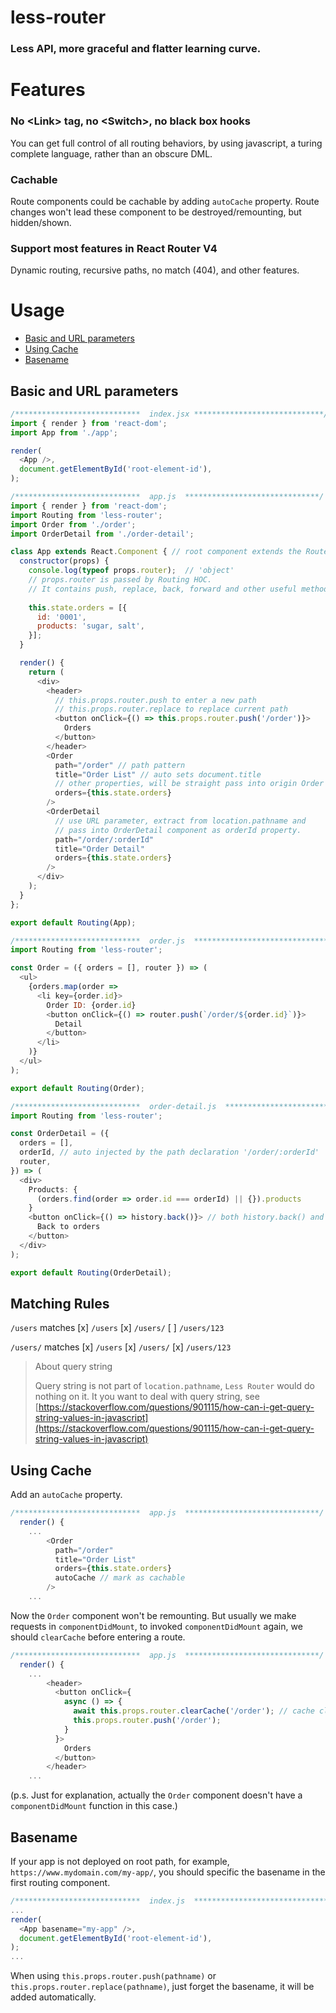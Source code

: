 # less-router

### Less API, more graceful and flatter learning curve.

# Features

### No \<Link> tag, no \<Switch>, no black box hooks
You can get full control of all routing behaviors, by using javascript, a turing complete language, rather than an obscure DML.

### Cachable
Route components could be cachable by adding `autoCache` property. Route changes won't lead these component to be destroyed/remounting, but hidden/shown.

### Support most features in React Router V4
Dynamic routing, recursive paths, no match (404), and other features.

# Usage

- [Basic and URL parameters](#basic-and-url-parameters)
- [Using Cache](#using-cache)
- [Basename](#basename)

## Basic and URL parameters
```javascript
/****************************  index.jsx *****************************/
import { render } from 'react-dom';
import App from './app';

render(
  <App />,
  document.getElementById('root-element-id'),
);

/****************************  app.js  ******************************/
import { render } from 'react-dom';
import Routing from 'less-router';
import Order from './order';
import OrderDetail from './order-detail';

class App extends React.Component { // root component extends the Router component
  constructor(props) {
    console.log(typeof props.router);  // 'object'
    // props.router is passed by Routing HOC. 
    // It contains push, replace, back, forward and other useful methods.
    
    this.state.orders = [{
      id: '0001',
      products: 'sugar, salt',
    }];
  }

  render() {
    return (
      <div>
        <header>
          // this.props.router.push to enter a new path 
          // this.props.router.replace to replace current path 
          <button onClick={() => this.props.router.push('/order')}> 
            Orders
          </button>
        </header>
        <Order
          path="/order" // path pattern
          title="Order List" // auto sets document.title
          // other properties, will be straight pass into origin Order component.
          orders={this.state.orders}  
        />
        <OrderDetail
          // use URL parameter, extract from location.pathname and
          // pass into OrderDetail component as orderId property.
          path="/order/:orderId" 
          title="Order Detail"
          orders={this.state.orders}
        />
      </div>
    );
  }
};

export default Routing(App);
```
```javascript
/****************************  order.js  ******************************/
import Routing from 'less-router';

const Order = ({ orders = [], router }) => (
  <ul>
    {orders.map(order =>
      <li key={order.id}>
        Order ID: {order.id}
        <button onClick={() => router.push(`/order/${order.id}`)}>
          Detail
        </button>
      </li>
    )}
  </ul>
);

export default Routing(Order);
```
```javascript
/****************************  order-detail.js  ******************************/
import Routing from 'less-router';

const OrderDetail = ({ 
  orders = [], 
  orderId, // auto injected by the path declaration '/order/:orderId'
  router,
}) => (
  <div>
    Products: {
      (orders.find(order => order.id === orderId) || {}).products
    }
    <button onClick={() => history.back()}> // both history.back() and router.back() are available
      Back to orders
    </button>
  </div>
);

export default Routing(OrderDetail);
```

## Matching Rules

`/users` matches
[x] `/users`
[x] `/users/`
[ ] `/users/123`

`/users/` matches
[x] `/users`
[x] `/users/`
[x] `/users/123`

> About query string
> 
> Query string is not part of `location.pathname`, `Less Router` would do nothing on it.
> It you want to deal with query string, see [https://stackoverflow.com/questions/901115/how-can-i-get-query-string-values-in-javascript](https://stackoverflow.com/questions/901115/how-can-i-get-query-string-values-in-javascript)

## Using Cache
Add an `autoCache` property.
```javascript
/****************************  app.js  ******************************/
  render() {
    ...
        <Order
          path="/order"
          title="Order List"
          orders={this.state.orders}
          autoCache // mark as cachable
        />
    ...
```

Now the `Order` component won't be remounting. But usually we make requests in `componentDidMount`, to invoked `componentDidMount` again, we should `clearCache` before entering a route.
```javascript
/****************************  app.js  ******************************/
  render() {
    ...
        <header>
          <button onClick={
            async () => {
              await this.props.router.clearCache('/order'); // cache clearing is asynchronous
              this.props.router.push('/order');
            }
          }>
            Orders
          </button>
        </header>
    ...
```
(p.s. Just for explanation, actually the `Order` component doesn't have a `componentDidMount` function in this case.)

## Basename
If your app is not deployed on root path, for example, `https://www.mydomain.com/my-app/`, you should specific the basename in the first routing component.

```javascript
/****************************  index.js  ******************************/
...
render(
  <App basename="my-app" />,
  document.getElementById('root-element-id'),
);
...
```
When using `this.props.router.push(pathname)` or `this.props.router.replace(pathname)`, just forget the basename, it will be added automatically.
